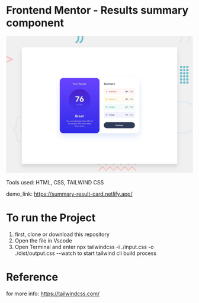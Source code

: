 # Frontend Mentor - Results summary component

![Design preview for the Results summary component coding challenge](./design/desktop-preview.jpg)

Tools used: HTML, CSS, TAILWIND CSS

demo_link: https://summary-result-card.netlify.app/

# To run the Project
1. first, clone or download this repository
2. Open the file in Vscode
3. Open Terminal and enter npx tailwindcss -i ./input.css -o ./dist/output.css --watch to start tailwind cli build process

# Reference
for more info:
https://tailwindcss.com/


